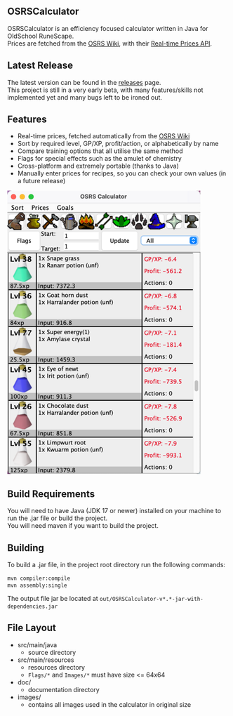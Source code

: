 ## OSRSCalculator
OSRSCalculator is an efficiency focused calculator written in Java for OldSchool RuneScape. <br>
Prices are fetched from the [OSRS Wiki](https://oldschool.runescape.wiki/), with their 
[Real-time Prices API](https://oldschool.runescape.wiki/w/RuneScape:Real-time_Prices).

## Latest Release
The latest version can be found in the [releases](https://github.com/Matthew-nop/OSRSCalculator/releases) page. <br>
This project is still in a very early beta, with many features/skills not implemented yet and many bugs left to be ironed out.

## Features
 - Real-time prices, fetched automatically from the [OSRS Wiki](https://oldschool.runescape.wiki/)
 - Sort by required level, GP/XP, profit/action, or alphabetically by name
 - Compare training options that all utilise the same method 
 - Flags for special effects such as the amulet of chemistry
 - Cross-platform and extremely portable (thanks to Java)
 - Manually enter prices for recipes, so you can check your own values (in a future release)

![Calculator Screenshot](./doc/resources/herblore_screenshot_scaled.png)


## Build Requirements
You will need to have Java (JDK 17 or newer) installed on your machine to run the .jar file or build the project. <br>
You will need maven if you want to build the project.

## Building
To build a .jar file, in the project root directory run the following commands:
```
mvn compiler:compile 
mvn assembly:single
```
The output file jar be located at `out/OSRSCalculator-v*.*-jar-with-dependencies.jar`

## File Layout
 - src/main/java
   - source directory
 - src/main/resources
   - resources directory
   - `Flags/*` and `Images/*` must have size <= 64x64
 - doc/
   - documentation directory
 - images/
   - contains all images used in the calculator in original size
